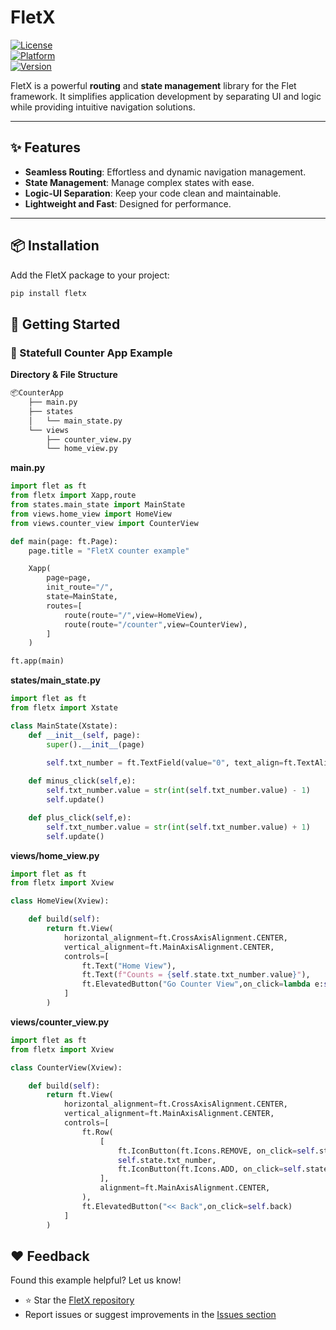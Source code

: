 # FletX  

[![License](https://img.shields.io/badge/License-MIT-blue.svg)](https://opensource.org/licenses/MIT)  
[![Platform](https://img.shields.io/badge/Platform-Flet-blue)](#)  
[![Version](https://img.shields.io/badge/Version-1.0.0-brightgreen)](#)  

FletX is a powerful **routing** and **state management** library for the Flet framework. It simplifies application development by separating UI and logic while providing intuitive navigation solutions.

---

## ✨ Features  

- **Seamless Routing**: Effortless and dynamic navigation management.  
- **State Management**: Manage complex states with ease.  
- **Logic-UI Separation**: Keep your code clean and maintainable.  
- **Lightweight and Fast**: Designed for performance.  

---

## 📦 Installation  

Add the FletX package to your project:  

```bash
pip install fletx
```

## 🚀 Getting Started
### 🌟 Statefull Counter App Example
**Directory & File Structure**
```bash
📦CounterApp
    ├── main.py
    ├── states
    │   └── main_state.py
    └── views
        ├── counter_view.py
        └── home_view.py
```

**main.py**
````python
import flet as ft
from fletx import Xapp,route
from states.main_state import MainState
from views.home_view import HomeView
from views.counter_view import CounterView

def main(page: ft.Page):
    page.title = "FletX counter example"

    Xapp(
        page=page,
        init_route="/",
        state=MainState,
        routes=[
            route(route="/",view=HomeView),
            route(route="/counter",view=CounterView),
        ]
    )

ft.app(main)
````
**states/main_state.py**
```python
import flet as ft
from fletx import Xstate

class MainState(Xstate):
    def __init__(self, page):
        super().__init__(page)
        
        self.txt_number = ft.TextField(value="0", text_align=ft.TextAlign.RIGHT, width=100)

    def minus_click(self,e):
        self.txt_number.value = str(int(self.txt_number.value) - 1)
        self.update()

    def plus_click(self,e):
        self.txt_number.value = str(int(self.txt_number.value) + 1)
        self.update()
```
**views/home_view.py**
```python
import flet as ft 
from fletx import Xview

class HomeView(Xview):

    def build(self):
        return ft.View(
            horizontal_alignment=ft.CrossAxisAlignment.CENTER,
            vertical_alignment=ft.MainAxisAlignment.CENTER,
            controls=[
                ft.Text("Home View"),
                ft.Text(f"Counts = {self.state.txt_number.value}"),
                ft.ElevatedButton("Go Counter View",on_click=lambda e:self.page.go("/counter"))
            ]
        )
```
**views/counter_view.py**
```python
import flet as ft 
from fletx import Xview

class CounterView(Xview):

    def build(self):
        return ft.View(
            horizontal_alignment=ft.CrossAxisAlignment.CENTER,
            vertical_alignment=ft.MainAxisAlignment.CENTER,
            controls=[
                ft.Row(
                    [
                        ft.IconButton(ft.Icons.REMOVE, on_click=self.state.minus_click),
                        self.state.txt_number,
                        ft.IconButton(ft.Icons.ADD, on_click=self.state.plus_click),
                    ],
                    alignment=ft.MainAxisAlignment.CENTER,
                ),
                ft.ElevatedButton("<< Back",on_click=self.back)
            ]
        )
```
## ❤️ Feedback
Found this example helpful? Let us know!

- ⭐ Star the [FletX repository](https://github.com/saurabhwadekar/FletX)
- Report issues or suggest improvements in the [Issues section](https://github.com/saurabhwadekar/FletX/issues)
